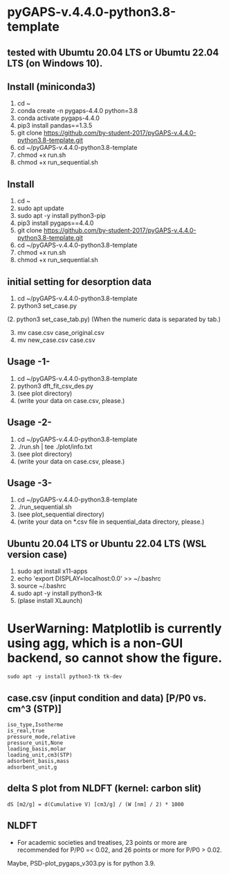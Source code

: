 # pyGAPS-v.4.4.0-python3.8-template


## tested with Ubumtu 20.04 LTS or Ubumtu 22.04 LTS (on Windows 10).


## Install (miniconda3)
1. cd ~
2. conda create -n pygaps-4.4.0 python=3.8
3. conda activate pygaps-4.4.0
4. pip3 install pandas==1.3.5
5. git clone https://github.com/by-student-2017/pyGAPS-v.4.4.0-python3.8-template.git
6. cd ~/pyGAPS-v.4.4.0-python3.8-template
7.  chmod +x run.sh
8.  chmod +x run_sequential.sh


## Install
1. cd ~
2. sudo apt update
3. sudo apt -y install python3-pip
4. pip3 install pygaps==4.4.0
5. git clone https://github.com/by-student-2017/pyGAPS-v.4.4.0-python3.8-template.git
6. cd ~/pyGAPS-v.4.4.0-python3.8-template
7.  chmod +x run.sh
8.  chmod +x run_sequential.sh


## initial setting for desorption data
1. cd ~/pyGAPS-v.4.4.0-python3.8-template
2. python3 set_case.py


(2. python3 set_case_tab.py) (When the numeric data is separated by tab.)


3. mv case.csv case_original.csv
4. mv new_case.csv case.csv


## Usage -1-
1. cd ~/pyGAPS-v.4.4.0-python3.8-template
2. python3 dft_fit_csv_des.py
3. (see plot directory)
4. (write your data on case.csv, please.)


## Usage -2-
1. cd ~/pyGAPS-v.4.4.0-python3.8-template
2. ./run.sh | tee ./plot/info.txt
3. (see plot directory)
4. (write your data on case.csv, please.)


## Usage -3-
1. cd ~/pyGAPS-v.4.4.0-python3.8-template
2. ./run_sequential.sh
3. (see plot_sequential directory)
4. (write your data on *.csv file in sequential_data directory, please.)


## Ubuntu 20.04 LTS or Ubuntu 22.04 LTS (WSL version case)
1. sudo apt install x11-apps
2. echo 'export DISPLAY=localhost:0.0' >> ~/.bashrc
3. source ~/.bashrc
4. sudo apt -y install python3-tk
5. (plase install XLaunch)


# UserWarning: Matplotlib is currently using agg, which is a non-GUI backend, so cannot show the figure.
	sudo apt -y install python3-tk tk-dev


## case.csv (input condition and data) [P/P0 vs. cm^3 (STP)]
	iso_type,Isotherme
	is_real,true
	pressure_mode,relative
	pressure_unit,None
	loading_basis,molar
	loading_unit,cm3(STP)
	adsorbent_basis,mass
	adsorbent_unit,g


## delta S plot from NLDFT (kernel: carbon slit)
	dS [m2/g] = d(Cumulative V) [cm3/g] / (W [nm] / 2) * 1000


## NLDFT
* For academic societies and treatises, 23 points or more are recommended for P/P0 =< 0.02, and 26 points or more for P/P0 > 0.02.


Maybe, PSD-plot_pygaps_v303.py is for python 3.9.
